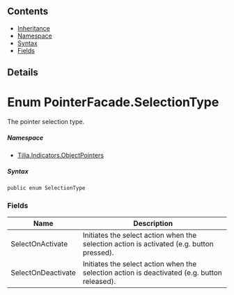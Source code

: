## Contents

* [Inheritance]
* [Namespace]
* [Syntax]
* [Fields]

## Details

# Enum PointerFacade.SelectionType

The pointer selection type.

##### Namespace

* [Tilia.Indicators.ObjectPointers]

##### Syntax

```
public enum SelectionType
```

### Fields

| Name | Description |
| --- | --- |
| SelectOnActivate | Initiates the select action when the selection action is activated (e.g. button pressed). |
| SelectOnDeactivate | Initiates the select action when the selection action is deactivated (e.g. button released). |

[Tilia.Indicators.ObjectPointers]: README.md
[Inheritance]: #Inheritance
[Namespace]: #Namespace
[Syntax]: #Syntax
[Fields]: #Fields
